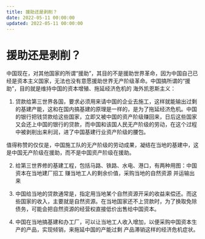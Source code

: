 ```yaml
---
title: 援助还是剥削？
date: 2022-05-11 00:00:00
updated: 2022-05-11 00:00:00
---
```


# 援助还是剥削？

中国现在，对其他国家的所谓“援助”，其目的不是援助世界革命，因为中国自己已经是资本主义国家，无法也没有意愿援助世界无产阶级革命。中国搞所谓的“援助”，目的就是维持中国的资本增殖、拖延经济危机的 海外凯恩斯主义：

1. 贷款给第三世界各国，要求必须用来请中国的企业去施工，这样就能输出过剩的基建产能，这和在国内搞基建的原理是一样的，是为了拖延经济危机。中国的银行把钱贷款给这些国家，立即又被中国的资产阶级赚回来，日后这些国家又会还上中国的银行的贷款，而中国和该国人民无产阶级的劳动，在这个过程中被剥削出来利润，进了中国基建行业资产阶级的腰包。

值得称赞的仅仅是，中国施工队的无产阶级的劳动成果，凝结在当地的基建中，这是中国无产阶级在援助，而不是中国资产阶级在援助。

2. 给第三世界修的基建工程，包括马路、铁路、水电、港口，有两种用图：中国资本在当地建厂招工 赚当地工人的剩余价值，采购当地的自然资源 并运输出来

3. 中国给当地的贷款通常是，指定用当地某个自然资源开采的收益来偿还。而这些国家的收入，主要就是自然资源。在当地国家还不上贷款时，为了换取免除债务，可能会把自然资源的经营权直接低价出售给中国资本。

4. 中国在当地搞基建和办工厂，可以让当地工人收入增加，以便采购中国资本生产的产品，实现倾销，来拖延中国的产能过剩 产品滞销这样的经济危机症状。
